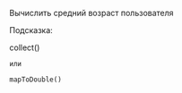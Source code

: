 Вычислить средний возраст пользователя

Подсказка:
<div class="hint">
    collect()

    или

    mapToDouble()
</div>

